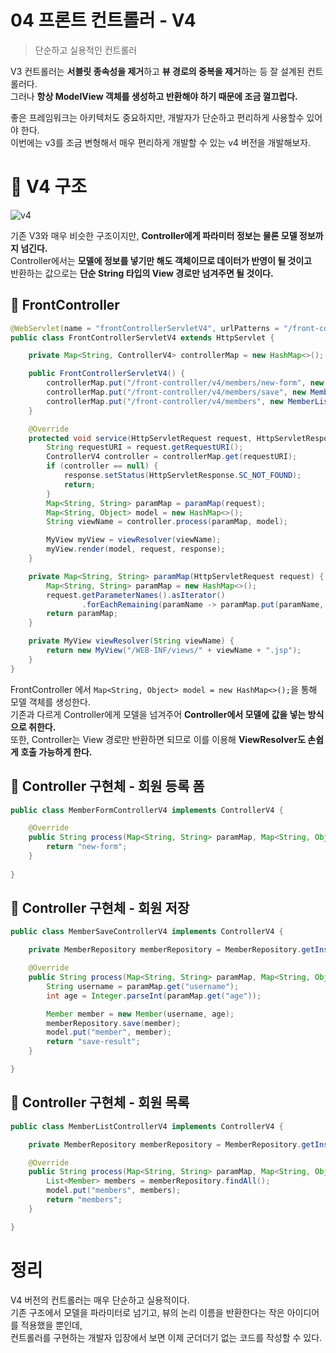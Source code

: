 04 프론트 컨트롤러 - V4
======================
> 단순하고 실용적인 컨트롤러   
       
V3 컨트롤러는 **서블릿 종속성을 제거**하고 **뷰 경로의 중복을 제거**하는 등 잘 설계된 컨트롤러다.             
그러나 **항상 ModelView 객체를 생성하고 반환해야 하기 때문에 조금 껄끄럽다.**             
     
좋은 프레임워크는 아키텍처도 중요하지만, 개발자가 단순하고 편리하게 사용할수 있어야 한다.            
이번에는 v3를 조금 변형해서 매우 편리하게 개발할 수 있는 v4 버전을 개발해보자.        

# 📘 V4 구조 
  
![v4](https://user-images.githubusercontent.com/50267433/126820122-89afe9fd-d26e-48bb-9248-afab6c1bae07.PNG)
  
기존 V3와 매우 비슷한 구조이지만, **Controller에게 파라미터 정보는 물론 모델 정보까지 넘긴다.**           
Controller에서는 **모델에 정보를 넣기만 해도 객체이므로 데이터가 반영이 될 것이고**       
반환하는 값으로는 **단순 String 타입의 View 경로만 넘겨주면 될 것이다.**       

## 📖 FrontController 

```java
@WebServlet(name = "frontControllerServletV4", urlPatterns = "/front-controller/v4/*")
public class FrontControllerServletV4 extends HttpServlet {

    private Map<String, ControllerV4> controllerMap = new HashMap<>();

    public FrontControllerServletV4() {
        controllerMap.put("/front-controller/v4/members/new-form", new MemberFormControllerV4());
        controllerMap.put("/front-controller/v4/members/save", new MemberSaveControllerV4());
        controllerMap.put("/front-controller/v4/members", new MemberListControllerV4());
    }

    @Override
    protected void service(HttpServletRequest request, HttpServletResponse response) throws ServletException, IOException {
        String requestURI = request.getRequestURI();
        ControllerV4 controller = controllerMap.get(requestURI);
        if (controller == null) {
            response.setStatus(HttpServletResponse.SC_NOT_FOUND);
            return;
        }
        Map<String, String> paramMap = paramMap(request);
        Map<String, Object> model = new HashMap<>();
        String viewName = controller.process(paramMap, model);

        MyView myView = viewResolver(viewName);
        myView.render(model, request, response);
    }

    private Map<String, String> paramMap(HttpServletRequest request) {
        Map<String, String> paramMap = new HashMap<>();
        request.getParameterNames().asIterator()
                .forEachRemaining(paramName -> paramMap.put(paramName, request.getParameter(paramName)));
        return paramMap;
    }

    private MyView viewResolver(String viewName) {
        return new MyView("/WEB-INF/views/" + viewName + ".jsp");
    }
}
```
FrontController 에서 `Map<String, Object> model = new HashMap<>();`을 통해 모델 객체를 생성한다.         
기존과 다르게 Controller에게 모델을 넘겨주어 **Controller에서 모델에 값을 넣는 방식으로 취한다.**              
또한, Controller는 View 경로만 반환하면 되므로 이를 이용해 **ViewResolver도 손쉽게 호출 가능하게 한다.**     
    
## 📖 Controller 구현체 - 회원 등록 폼
```java
public class MemberFormControllerV4 implements ControllerV4 {

    @Override
    public String process(Map<String, String> paramMap, Map<String, Object> model) {
        return "new-form";
    }
    
}
```
## 📖 Controller 구현체 - 회원 저장
```java
public class MemberSaveControllerV4 implements ControllerV4 {

    private MemberRepository memberRepository = MemberRepository.getInstance();

    @Override
    public String process(Map<String, String> paramMap, Map<String, Object> model) {
        String username = paramMap.get("username");
        int age = Integer.parseInt(paramMap.get("age"));

        Member member = new Member(username, age);
        memberRepository.save(member);
        model.put("member", member);
        return "save-result";
    }

}
```

## 📖 Controller 구현체 - 회원 목록
```java
public class MemberListControllerV4 implements ControllerV4 {

    private MemberRepository memberRepository = MemberRepository.getInstance();

    @Override
    public String process(Map<String, String> paramMap, Map<String, Object> model) {
        List<Member> members = memberRepository.findAll();
        model.put("members", members);
        return "members";
    }

}
```
  

# 정리     
V4 버전의 컨트롤러는 매우 단순하고 실용적이다.     
기존 구조에서 모델을 파라미터로 넘기고, 뷰의 논리 이름을 반환한다는 작은 아이디어를 적용했을 뿐인데,            
컨트롤러를 구현하는 개발자 입장에서 보면 이제 군더더기 없는 코드를 작성할 수 있다.          
